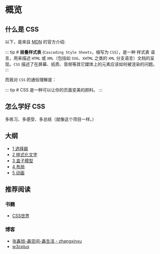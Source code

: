 # 概览

## 什么是 CSS

以下，是来自 [MDN](https://developer.mozilla.org/zh-CN/docs/Web/CSS) 的官方介绍:

::: tip #
**层叠样式表** (`Cascading Style Sheets`，缩写为 `CSS`），是一种 样式表 语言，用来描述 `HTML` 或 `XML`（包括如 `SVG`、`XHTML` 之类的 `XML` 分支语言）文档的呈现。`CSS` 描述了在屏幕、纸质、音频等其它媒体上的元素应该如何被渲染的问题。
:::

而我对 `CSS` 的通俗理解是：

::: tip #
CSS 是一种可以让你的页面变美的颜料。
:::

## 怎么学好 CSS

多练习、多感受、多总结（就像这个项目一样。）

## 大纲

- [1 选择器](./selectors.md)
- [2 样式化文字](./styling-text.md)
- [3 盒子模型](./box.md)
- [4 布局](./layout.md)
- [5 动画](./animation.md)

## 推荐阅读

### 书籍

- [CSS世界](https://book.douban.com/subject/27615777/)

### 博客

- [张鑫旭-鑫空间-鑫生活 - zhangxinxu](https://www.zhangxinxu.com/)
- [w3cplus](https://github.com/W3cplus)

